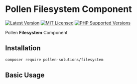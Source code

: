 # Pollen Filesystem Component

[![Latest Version](https://img.shields.io/badge/release-1.0.0-blue?style=for-the-badge)](https://www.presstify.com/pollen-solutions/filesystem/)
[![MIT Licensed](https://img.shields.io/badge/license-MIT-green?style=for-the-badge)](LICENSE.md)
[![PHP Supported Versions](https://img.shields.io/badge/PHP->=7.4-8892BF?style=for-the-badge&logo=php)](https://www.php.net/supported-versions.php)

Pollen **Filesystem** Component

## Installation

```bash
composer require pollen-solutions/filesystem
```

## Basic Usage
